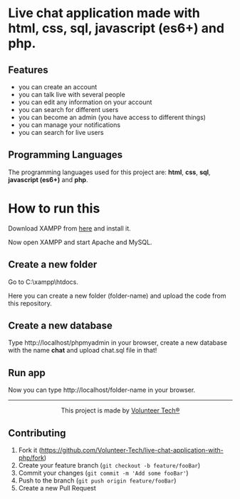 # Live chat application made with html, css, sql, javascript (es6+) and php.

## Features

* you can create an account
* you can talk live with several people
* you can edit any information on your account
* you can search for different users
* you can become an admin (you have access to different things)
* you can manage your notifications
* you can search for live users

## Programming Languages

The programming languages used for this project are: <b>html</b>, <b>css</b>, <b>sql</b>, <b>javascript (es6+)</b> and <b>php</b>.


# How to run this

Download XAMPP from <a href="https://www.apachefriends.org/ro/download.html">here</a> and install it.

Now open XAMPP and start Apache and MySQL.

## Create a new folder

Go to C:\xampp\htdocs.

Here you can create a new folder (folder-name) and upload the code from this repository.

## Create a new database

Type http://localhost/phpmyadmin in your browser, create a new database with the name <b>chat</b> and upload chat.sql file in that!

## Run app

Now you can type http://localhost/folder-name in your browser.

<hr>

<p align="center">This project is made by <a href="github.com/Volunteer-Tech">Volunteer Tech®</a></p>

## Contributing

1.  Fork it (https://github.com/Volunteer-Tech/live-chat-application-with-php/fork)
2.  Create your feature branch (`git checkout -b feature/fooBar`)
3.  Commit your changes (`git commit -m 'Add some fooBar'`)
4.  Push to the branch (`git push origin feature/fooBar`)
5.  Create a new Pull Request
